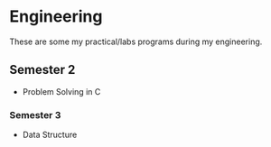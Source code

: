 # Engineering

These are some my practical/labs programs during my engineering.

## Semester 2
* Problem Solving in C

### Semester 3
* Data Structure